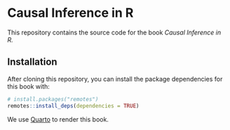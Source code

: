 
<!-- README.md is generated from README.Rmd. Please edit that file -->

# Causal Inference in R

<!-- badges: start -->
<!-- badges: end -->

This repository contains the source code for the book *Causal Inference
in R.*

## Installation

After cloning this repository, you can install the package dependencies
for this book with:

``` r
# install.packages("remotes")
remotes::install_deps(dependencies = TRUE)
```

We use [Quarto](quarto.org/) to render this book.
